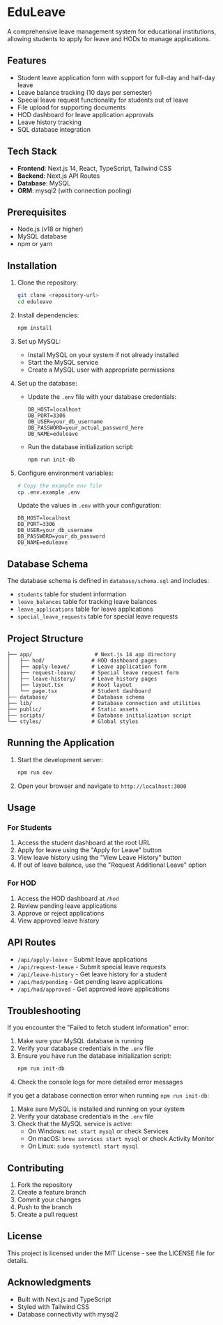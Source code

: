 # EduLeave

A comprehensive leave management system for educational institutions, allowing students to apply for leave and HODs to manage applications.

## Features

- Student leave application form with support for full-day and half-day leave
- Leave balance tracking (10 days per semester)
- Special leave request functionality for students out of leave
- File upload for supporting documents
- HOD dashboard for leave application approvals
- Leave history tracking
- SQL database integration

## Tech Stack

- **Frontend**: Next.js 14, React, TypeScript, Tailwind CSS
- **Backend**: Next.js API Routes
- **Database**: MySQL
- **ORM**: mysql2 (with connection pooling)

## Prerequisites

- Node.js (v18 or higher)
- MySQL database
- npm or yarn

## Installation

1. Clone the repository:
   ```bash
   git clone <repository-url>
   cd eduleave
   ```

2. Install dependencies:
   ```bash
   npm install
   ```

3. Set up MySQL:
   - Install MySQL on your system if not already installed
   - Start the MySQL service
   - Create a MySQL user with appropriate permissions

4. Set up the database:
   - Update the `.env` file with your database credentials:
     ```
     DB_HOST=localhost
     DB_PORT=3306
     DB_USER=your_db_username
     DB_PASSWORD=your_actual_password_here
     DB_NAME=eduleave
     ```
   - Run the database initialization script:
     ```bash
     npm run init-db
     ```

5. Configure environment variables:
   ```bash
   # Copy the example env file
   cp .env.example .env
   ```

   Update the values in `.env` with your configuration:
   ```
   DB_HOST=localhost
   DB_PORT=3306
   DB_USER=your_db_username
   DB_PASSWORD=your_db_password
   DB_NAME=eduleave
   ```

## Database Schema

The database schema is defined in `database/schema.sql` and includes:

- `students` table for student information
- `leave_balances` table for tracking leave balances
- `leave_applications` table for leave applications
- `special_leave_requests` table for special leave requests

## Project Structure

```
├── app/                    # Next.js 14 app directory
│   ├── hod/               # HOD dashboard pages
│   ├── apply-leave/       # Leave application form
│   ├── request-leave/     # Special leave request form
│   ├── leave-history/     # Leave history pages
│   ├── layout.tsx         # Root layout
│   └── page.tsx           # Student dashboard
├── database/              # Database schema
├── lib/                   # Database connection and utilities
├── public/                # Static assets
├── scripts/               # Database initialization script
└── styles/                # Global styles
```

## Running the Application

1. Start the development server:
   ```bash
   npm run dev
   ```

2. Open your browser and navigate to `http://localhost:3000`

## Usage

### For Students

1. Access the student dashboard at the root URL
2. Apply for leave using the "Apply for Leave" button
3. View leave history using the "View Leave History" button
4. If out of leave balance, use the "Request Additional Leave" option

### For HOD

1. Access the HOD dashboard at `/hod`
2. Review pending leave applications
3. Approve or reject applications
4. View approved leave history

## API Routes

- `/api/apply-leave` - Submit leave applications
- `/api/request-leave` - Submit special leave requests
- `/api/leave-history` - Get leave history for a student
- `/api/hod/pending` - Get pending leave applications
- `/api/hod/approved` - Get approved leave applications

## Troubleshooting

If you encounter the "Failed to fetch student information" error:

1. Make sure your MySQL database is running
2. Verify your database credentials in the `.env` file
3. Ensure you have run the database initialization script:
   ```bash
   npm run init-db
   ```
4. Check the console logs for more detailed error messages

If you get a database connection error when running `npm run init-db`:

1. Make sure MySQL is installed and running on your system
2. Verify your database credentials in the `.env` file
3. Check that the MySQL service is active:
   - On Windows: `net start mysql` or check Services
   - On macOS: `brew services start mysql` or check Activity Monitor
   - On Linux: `sudo systemctl start mysql`

## Contributing

1. Fork the repository
2. Create a feature branch
3. Commit your changes
4. Push to the branch
5. Create a pull request

## License

This project is licensed under the MIT License - see the LICENSE file for details.

## Acknowledgments

- Built with Next.js and TypeScript
- Styled with Tailwind CSS
- Database connectivity with mysql2